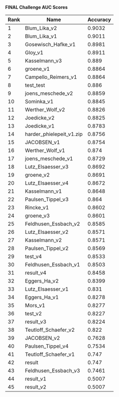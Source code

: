 **FINAL Challenge AUC Scores**


|Rank|Name|Accuracy|
|----|-----|---|
|1|Blum_Lika_v2|0.9032| 
|2|Blum_Lika_v1|0.9011| 
|3|Gosewisch_Hafke_v1|0.8981| 
|4|Gloy_v1|0.8911| 
|5|Kasselmann_v3|0.889| 
|6|groene_v1|0.8864| 
|7|Campello_Reimers_v1|0.8864| 
|8|test_test|0.886| 
|9|joens_meschede_v2|0.8859| 
|10|Sominka_v1|0.8845| 
|11|Werther_Wolf_v2|0.8826| 
|12|Joedicke_v2|0.8825| 
|13|Joedicke_v1|0.8783| 
|14|harder_phielepeit_v1.zip|0.8756| 
|15|JACOBSEN_v1|0.8754| 
|16|Werther_Wolf_v1|0.874| 
|17|joens_meschede_v1|0.8729| 
|18|Lutz_Elsaesser_v3|0.8692| 
|19|groene_v2|0.8691| 
|20|Lutz_Elsaesser_v4|0.8672| 
|21|Kasselmann_v1|0.8648| 
|22|Paulsen_Tippel_v3|0.864| 
|23|Rincke_v1|0.8602| 
|24|groene_v3|0.8601| 
|25|Feldhusen_Essbach_v2|0.8585| 
|26|Lutz_Elsaesser_v2|0.8571| 
|27|Kasselmann_v2|0.8571| 
|28|Paulsen_Tippel_v2|0.8569| 
|29|test_v4|0.8533| 
|30|Feldhusen_Essbach_v1|0.8503| 
|31|result_v4|0.8458| 
|32|Eggers_Ha_v2|0.8399| 
|33|Lutz_Elsaesser_v1|0.831| 
|34|Eggers_Ha_v1|0.8278| 
|35|Mors_v1|0.8277| 
|36|test_v2|0.8227| 
|37|result_v3|0.8224| 
|38|Teutloff_Schaefer_v2|0.822| 
|39|JACOBSEN_v2|0.7628| 
|40|Paulsen_Tippel_v4|0.7534| 
|41|Teutloff_Schaefer_v1|0.747| 
|42|result|0.747| 
|43|Feldhusen_Essbach_v3|0.7461| 
|44|result_v1|0.5007| 
|45|result_v2|0.5007| 
